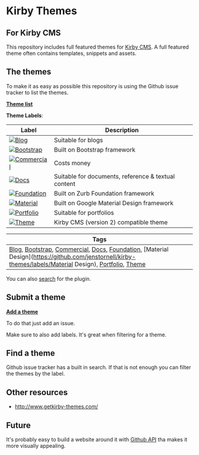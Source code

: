 # Kirby Themes

## For Kirby CMS

This repository includes full featured themes for [Kirby CMS](https://getkirby.com/). A full featured theme often contains templates, snippets and assets.

## The themes

To make it as easy as possible this repository is using the Github issue tracker to list the themes.

**[Theme list](https://github.com/jenstornell/kirby-themes/issues)**

**Theme Labels**:

| Label      | Description
| -----------|---
| [![Blog](https://cdn.rawgit.com/jenstornell/kirby-themes/master/labels/blog.svg)](https://github.com/jenstornell/kirby-themes/issues?q=is%3Aissue+is%3Aopen+label%3ABlog) | Suitable for blogs
| [![Bootstrap](https://cdn.rawgit.com/jenstornell/kirby-themes/master/labels/bootstrap.svg)](https://github.com/jenstornell/kirby-themes/issues?q=is%3Aissue+is%3Aopen+label%3ABootstrap) | Built on Bootstrap framework
| [![Commercial](https://cdn.rawgit.com/jenstornell/kirby-themes/master/labels/commercial.svg)](https://github.com/jenstornell/kirby-themes/issues?q=is%3Aissue+is%3Aopen+label%3ACommercial) | Costs money
| [![Docs](https://cdn.rawgit.com/jenstornell/kirby-themes/master/labels/docs.svg)](https://github.com/jenstornell/kirby-themes/issues?q=is%3Aissue+is%3Aopen+label%3ADocs) | Suitable for documents, reference & textual content
| [![Foundation](https://cdn.rawgit.com/jenstornell/kirby-themes/master/labels/foundation.svg)](https://github.com/jenstornell/kirby-themes/issues?q=is%3Aissue+is%3Aopen+label%3AFoundation) | Built on Zurb Foundation framework
| [![Material](https://cdn.rawgit.com/jenstornell/kirby-themes/master/labels/material.svg)](https://github.com/jenstornell/kirby-themes/issues?q=is%3Aissue+is%3Aopen+label%3AMaterial) | Built on Google Material Design framework
| [![Portfolio](https://cdn.rawgit.com/jenstornell/kirby-themes/master/labels/portfolio.svg)](https://github.com/jenstornell/kirby-themes/issues?q=is%3Aissue+is%3Aopen+label%3APortfolio) | Suitable for portfolios
| [![Theme](https://cdn.rawgit.com/jenstornell/kirby-themes/master/labels/theme.svg)](https://github.com/jenstornell/kirby-themes/issues?q=is%3Aissue+is%3Aopen+label%3ATheme) | Kirby CMS (version 2) compatible theme


| Tags
| ---
| [Blog](https://github.com/jenstornell/kirby-themes/labels/Blog), [Bootstrap](https://github.com/jenstornell/kirby-themes/labels/Bootstrap), [Commercial](https://github.com/jenstornell/kirby-themes/labels/Commercial), [Docs](https://github.com/jenstornell/kirby-themes/labels/Docs), [Foundation](https://github.com/jenstornell/kirby-themes/labels/Foundation), [Material Design](https://github.com/jenstornell/kirby-themes/labels/Material Design), [Portfolio](https://github.com/jenstornell/kirby-themes/labels/Portfolio), [Theme](https://github.com/jenstornell/kirby-themes/labels/Theme)


You can also [search](https://github.com/jenstornell/kirby-themes/issues) for the plugin.

## Submit a theme

**[Add a theme](https://github.com/jenstornell/kirby-themes/issues)**

To do that just add an issue.

Make sure to also add labels. It's great when filtering for a theme.

## Find a theme

Github issue tracker has a built in search. If that is not enough you can filter the themes by the label.

## Other resources

- http://www.getkirby-themes.com/

## Future

It's probably easy to build a website around it with [Github API](https://developer.github.com/v3/issues/) tha makes it more visually appealing.
